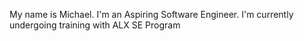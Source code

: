 My name is Michael. I'm an Aspiring Software Engineer. I'm currently undergoing training with ALX SE Program
